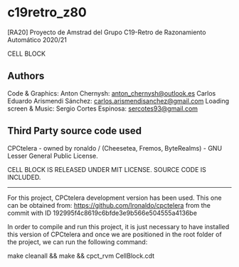 # c19retro_z80
[RA20] Proyecto de Amstrad del Grupo C19-Retro de Razonamiento Automático 2020/21

CELL BLOCK

Authors
-------
Code & Graphics: 
    Anton Chernysh: anton_chernysh@outlook.es 
    Carlos Eduardo Arismendi Sánchez: carlos.arismendisanchez@gmail.com
Loading screen & Music: 
    Sergio Cortes Espinosa: sercotes93@gmail.com

Third Party source code used
----------------------------
CPCtelera - owned by ronaldo / (Cheesetea, Fremos, ByteRealms) - GNU Lesser General Public License.

CELL BLOCK IS RELEASED UNDER MIT LICENSE. SOURCE CODE IS INCLUDED.

----------------------------


For this project, CPCtelera development version has been used. This one can be obtained from: https://github.com/lronaldo/cpctelera
from the commit with ID 192995f4c8619c6bfde3e9b566e504555a4136be

In order to compile and run this project, it is just necessary to have installed this version of CPCtelera and once we are positioned in the root folder of the
project, we can run the following command:
	
make cleanall && make && cpct_rvm CellBlock.cdt